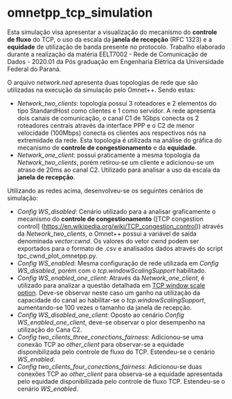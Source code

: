 # omnetpp_tcp_simulation


Esta simulação visa apresentar a visualização do mecanismo do **controle de fluxo** do TCP, o uso da escala da **janela de recepção** (RFC 1323) e a **equidade** de utilização de banda presente no protocolo. Trabalho elaborado durante a realização da matéria EELT7002 - Rede de Comunicação de Dados - 2020.01 da Pós graduação em Engenharia Elétrica da Universidade Federal do Paraná. 

O arquivo *network.ned* apresenta duas topologias de rede que são utilizadas na execução da simulação pelo Omnet++. Sendo estas:

* *Network_two_clients*: topologia possui 3 roteadores e 2 elementos do tipo StandardHost como clientes e 1 como servidor. A rede apresenta dois canais de comunicação, o canal C1 de 1Gbps conecta os 2 roteadores centrais através da interface PPP e o C2 de menor velocidade (100Mbps) conecta os clientes aos respectivos nós na extremidade da rede. Esta topologia é utilizada na análise do gráfica do mecanismo de **controle de congestionamento** e da **equidade**.
* *Network_one_client*: possui praticamente a mesma topologia da *Network_two_clients*, porém retirou-se um cliente e adicionou-se um atraso de 20ms ao canal C2. Utilizado para analisar a uso da escala da **janela de recepção**.

Utilizando as redes acima, desenvolveu-se os seguintes cenários de simulação:

* *Config WS_disabled*: Cenário utilizado para a analisar graficamente o mecanismo do **controle de congestionamento** ([TCP congestion control] (https://en.wikipedia.org/wiki/TCP_congestion_control)) através da *Network_two_clients*, o Omnet++ possui a variável de saída denominada *vector:cwnd*. Os valores do vetor cwnd podem ser exportados para o formato de .csv e analisados dados através do script tpc_cwnd_plot_omnetpp.py.
* *Config WS_enabled*: Mesma configuração de rede utilizada em *Config WS_disabled*, porém com o *tcp.windowScalingSupport* habilitado.
* *Config WS_enabled_one_client*: Através da *Network_one_client*, é utilizado para analizar a questão detalhada em [TCP window scale option](https://en.wikipedia.org/wiki/TCP_window_scale_option#:~:text=The%20TCP%20window%20scale%20option,long%20fat%20networks%20(LFNs).). Deve-se observar neste caso um ganho na utilização da capacidade do canal ao habilitar-se o *tcp.windowScalingSupport*, aumentando-se 100 vezes o tamanho da janela de recepção.
* *Config WS_disabled_one_client*: Oposto ao cenário *Config WS_enabled_one_client*, deve-se observar o pior desempenho na utilização do Cana C2.
* *Config two_clients_three_conections_fairness*: Adicionou-se uma conexão TCP ao *other_client* para observar-se a equidade disponibilizada pelo controle de fluxo do TCP. Estendeu-se o cenário *WS_enabled*. 
* *Config two_clients_four_conections_fairness*: Adicionou-se duas conexões TCP ao *other_client* para observa-se a equidade apresentada pelo equidade disponibilizada pelo controle de fluxo TCP. Estendeu-se o cenário *WS_enabled*. 




